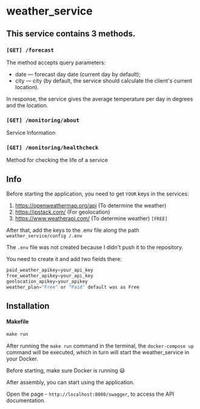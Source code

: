 # weather_service

## This service contains 3 methods.
### `[GET] /forecast`
The method accepts query parameters:
- date — forecast day date (current day by default);
- city — city (by default, the service should calculate the client's current location).

In response, the service gives the average temperature per day in degrees and the location.

### `[GET] /monitoring/about`
Service Information
### `[GET] /monitoring/healthcheck`
Method for checking the life of a service


## Info

Before starting the application, you need to get `YOUR` keys in the services:
1. https://openweathermap.org/api (To determine the weather)
2. https://ipstack.com/ (For geolocation)
3. https://www.weatherapi.com/ (To determine weather) `[FREE]`

After that, add the keys to the .env file along the path `weather_service/config /.env`

The `.env` file was not created because I didn't push it to the repository.

You need to create it and add two fields there:

```powershell
paid_weather_apikey=your_api_key
free_weather_apikey=your_api_key
geolocation_apikey=your_apikey
weather_plan="Free" or "Paid" default was as Free
```

## Installation

#### Makefile
```powershell
make run 
```

After running the `make run` command in the terminal, the `docker-compose up` command will be executed, which in turn will start the weather_service in your Docker.

Before starting, make sure Docker is running :smiley:

After assembly, you can start using the application.

Open the page - `http://localhost:8000/swagger`, to access the API documentation.


